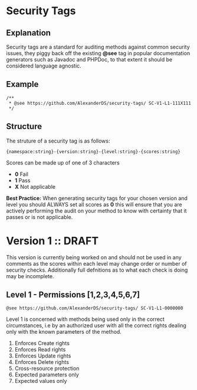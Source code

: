 # Security Tags
## Explanation 
Security tags are a standard for auditing methods against common security issues, they piggy back off the existing **@see** tag in popular documentation generators such as Javadoc and PHPDoc, to that extent it should be considered language agnostic.
## Example 
```
/**
 * @see https://github.com/AlexanderDS/security-tags/ SC-V1-L1-111X111
 */
```
## Structure 
The struture of a security tag is as follows:
```
{namespace:string}-{version:string}-{level:string}-{scores:string}
```
Scores can be made up of one of 3 characters
* **0** Fail
* **1** Pass
* **X** Not applicable

**Best Practice:** When generating security tags for your chosen version and level you should ALWAYS set all scores as **0** this will ensure that you are actively performing the audit on your method to know with certainty that it passes or is not applicable.
 
# Version 1 :: DRAFT
This version is currently being worked on and should not be used in any comments as the scores within each level may change order or number of security checks. Additionally full defnitions as to what each check is doing may be incomplete.
 
## Level 1 - Permissions [1,2,3,4,5,6,7]
```
@see https://github.com/AlexanderDS/security-tags/ SC-V1-L1-0000000
```
Level 1 is concerned with methods being used only in the correct circumstances, i.e by an authorized user with all the correct rights dealing only with the known parameters of the method.
 
1. Enforces Create rights
2. Enforces Read rights
3. Enforces Update rights
4. Enforces Delete rights
5. Cross-resource protection
6. Expected parameters only
7. Expected values only
